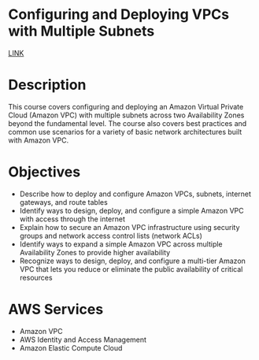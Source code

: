 # Configuring and Deploying VPCs with Multiple Subnets

[LINK](https://skillbuilder.aws/learn/4HWA8PME5S/configuring-and-deploying-vpcs-with-multiple-subnets/BTRCDVX2RU)

# **Description**

This course covers configuring and deploying an Amazon Virtual Private Cloud (Amazon VPC) with multiple subnets across two Availability Zones beyond the fundamental level. The course also covers best practices and common use scenarios for a variety of basic network architectures built with Amazon VPC.

# **Objectives**

- Describe how to deploy and configure Amazon VPCs, subnets, internet gateways, and route tables
- Identify ways to design, deploy, and configure a simple Amazon VPC with access through the internet
- Explain how to secure an Amazon VPC infrastructure using security groups and network access control lists (network ACLs)
- Identify ways to expand a simple Amazon VPC across multiple Availability Zones to provide higher availability
- Recognize ways to design, deploy, and configure a multi-tier Amazon VPC that lets you reduce or eliminate the public availability of critical resources

# **AWS Services**

- Amazon VPC
- AWS Identity and Access Management
- Amazon Elastic Compute Cloud